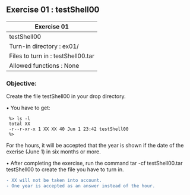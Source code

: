## Exercise 01 : testShell00

|               Exercise 01             |
|---------------------------------------|
|             testShell00               |
| Turn-in directory : ex01/             |
| Files to turn in : testShell00.tar    |
| Allowed functions : None              |

 ### Objective: 

Create the file testShell00 in your drop directory.

• You have to get: 

<pre><code> %> ls -l
 total XX
 -r--r-xr-x 1 XX XX 40 Jun 1 23:42 testShell00
 %> </pre></code>
For the hours, it will be accepted that the year is shown if the date of the
exerise (June 1) in six months or more.

• After completing the exercise, run the command tar -cf testShell00.tar testShell00
to create the file you have to turn in.

```diff
- XX will not be taken into account.
- One year is accepted as an answer instead of the hour.
```
